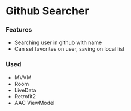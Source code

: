 # Github Searcher

### Features

- Searching user in github with name
- Can set favorites on user, saving on local list

### Used

- MVVM
- Room
- LiveData
- Retrofit2
- AAC ViewModel
